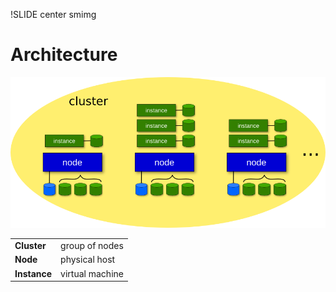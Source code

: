 !SLIDE center smimg

# Architecture

![ganeti-cluster](ganeti-cluster.png)

<table class="rdata">
    <tr class="odd">
        <td class="red"><b>Cluster</b></td>
        <td>group of nodes</td>
    </tr>
    <tr class="even">
        <td class="red"><b>Node</b></td>
        <td>physical host</td>
    </tr>
    <tr class="odd">
        <td class="red"><b>Instance</b></td>
        <td>virtual machine</td>
    </tr>
</table>
